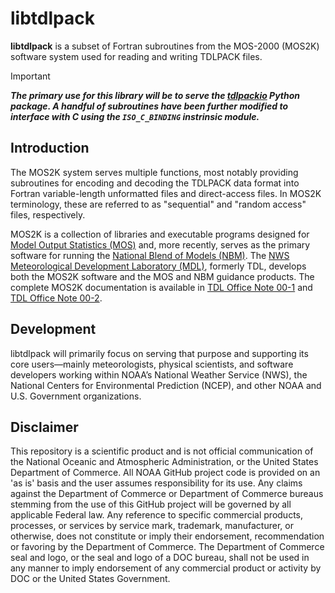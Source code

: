 # libtdlpack

**libtdlpack** is a subset of Fortran subroutines from the MOS-2000 (MOS2K) software system used for reading and writing TDLPACK files.

>[!IMPORTANT]
>**_The primary use for this library will be to serve the [tdlpackio](https://github.com/NOAA-MDL/tdlpackio) Python package.  A handful of subroutines have been further modified to interface with C using the `ISO_C_BINDING` instrinsic module._**

## Introduction

The MOS2K system serves multiple functions, most notably providing subroutines for encoding and decoding the TDLPACK data format into Fortran variable-length unformatted files and direct-access files. In MOS2K terminology, these are referred to as "sequential" and "random access" files, respectively.

MOS2K is a collection of libraries and executable programs designed for [Model Output Statistics (MOS)](https://vlab.noaa.gov/web/mdl/mos) and, more recently, serves as the primary software for running the [National Blend of Models (NBM)](https://vlab.noaa.gov/web/mdl/nbm). The [NWS Meteorological Development Laboratory (MDL)](https://vlab.noaa.gov/web/mdl), formerly TDL, develops both the MOS2K software and the MOS and NBM guidance products. The complete MOS2K documentation is available in [TDL Office Note 00-1](https://www.weather.gov/media/mdl/TDL_OfficeNote00-1.pdf) and [TDL Office Note 00-2](https://www.weather.gov/media/mdl/OfficeNote2000-02.pdf).

## Development

libtdlpack will primarily focus on serving that purpose and supporting its core users—mainly meteorologists, physical scientists, and software developers working within NOAA’s National Weather Service (NWS), the National Centers for Environmental Prediction (NCEP), and other NOAA and U.S. Government organizations.

## Disclaimer

This repository is a scientific product and is not official communication of the National Oceanic and Atmospheric Administration, or the United States Department of Commerce. All NOAA GitHub project code is provided on an 'as is' basis and the user assumes responsibility for its use. Any claims against the Department of Commerce or Department of Commerce bureaus stemming from the use of this GitHub project will be governed by all applicable Federal law. Any reference to specific commercial products, processes, or services by service mark, trademark, manufacturer, or otherwise, does not constitute or imply their endorsement, recommendation or favoring by the Department of Commerce. The Department of Commerce seal and logo, or the seal and logo of a DOC bureau, shall not be used in any manner to imply endorsement of any commercial product or activity by DOC or the United States Government.
